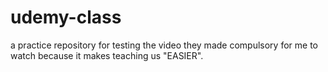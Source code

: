 # udemy-class
a practice repository for testing the video they made compulsory for me to watch because it makes teaching us "EASIER".
